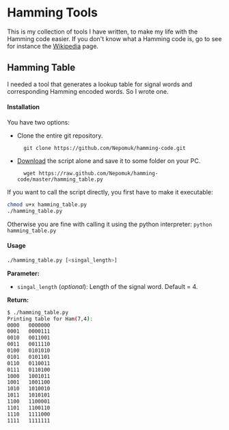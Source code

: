 Hamming Tools
=============

This is my collection of tools I have written, to make my life with the Hamming code easier. If you don't know what a Hamming code is, go to see for instance the [Wikipedia](http://en.wikipedia.org/wiki/Hamming_code) page.

Hamming Table
-------------

I needed a tool that generates a lookup table for signal words and corresponding Hamming encoded words. So I wrote one.

#### Installation
You have two options:

* Clone the entire git repository.

        git clone https://github.com/Nepomuk/hamming-code.git

* [Download](https://raw.github.com/Nepomuk/hamming-code/master/hamming_table.py) the script alone and save it to some folder on your PC.

        wget https://raw.github.com/Nepomuk/hamming-code/master/hamming_table.py

If you want to call the script directly, you first have to make it executable:

```bash
chmod u+x hamming_table.py
./hamming_table.py
```

Otherwise you are fine with calling it using the python interpreter: `python hamming_table.py`


#### Usage

```bash
./hamming_table.py [<singal_length>]
```

**Parameter:**

* `singal_length` (*optional*): Length of the signal word. Default = 4.

**Return:**

```bash
$ ./hamming_table.py
Printing table for Ham(7,4):
0000   0000000
0001   0000111
0010   0011001
0011   0011110
0100   0101010
0101   0101101
0110   0110011
0111   0110100
1000   1001011
1001   1001100
1010   1010010
1011   1010101
1100   1100001
1101   1100110
1110   1111000
1111   1111111
```

